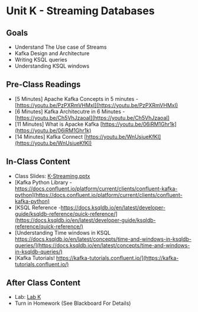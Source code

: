 # Unit K - Streaming Databases

## Goals

- Understand The Use case of Streams
- Kafka Design and Architecture
- Writing KSQL queries 
- Understanding KSQL windows 


## Pre-Class Readings

- [5 Minutes] Apache Kafka Concepts in 5 minutes - [https://youtu.be/PzPXRmVHMxI](https://youtu.be/PzPXRmVHMxI)
- [6 Minutes] Kafka Architecutre in 6 Minutes - [https://youtu.be/Ch5VhJzaoaI](https://youtu.be/Ch5VhJzaoaI)
- [11 Minutes] What is Apacke Kafka [https://youtu.be/06iRM1Ghr1k](https://youtu.be/06iRM1Ghr1k)
- [14 Minutes] Kafka Connect [https://youtu.be/WnUsiueKfKI](https://youtu.be/WnUsiueKfKI)

## In-Class Content

- Class Slides: [K-Streaming.pptx](K-Streaming.pptx)
- [Kafka Python Library - https://docs.confluent.io/platform/current/clients/confluent-kafka-python](https://docs.confluent.io/platform/current/clients/confluent-kafka-python)
- [KSQL Reference -https://docs.ksqldb.io/en/latest/developer-guide/ksqldb-reference/quick-reference/](https://docs.ksqldb.io/en/latest/developer-guide/ksqldb-reference/quick-reference/)
- [Understanding Time windows in KSQL https://docs.ksqldb.io/en/latest/concepts/time-and-windows-in-ksqldb-queries/](https://docs.ksqldb.io/en/latest/concepts/time-and-windows-in-ksqldb-queries/)
- [Kafka Tutorials! https://kafka-tutorials.confluent.io/](https://kafka-tutorials.confluent.io/)


## After Class Content

- Lab: [Lab K](lab-K.md)
- Turn in Homework (See Blackboard For Details)









